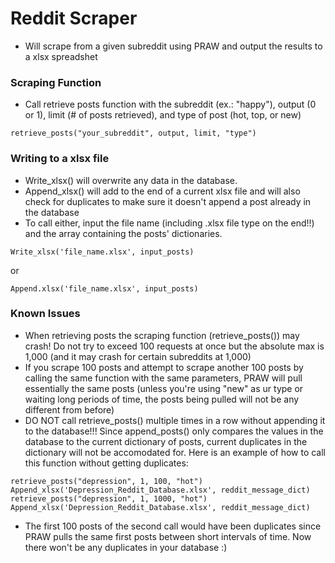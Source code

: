 # Reddit Scraper
- Will scrape from a given subreddit using PRAW and output the results to a xlsx spreadshet

### Scraping Function
- Call retrieve posts function with the subreddit (ex.: "happy"), output (0 or 1), limit (# of posts retrieved), and type of post (hot, top, or new)
```
retrieve_posts("your_subreddit", output, limit, "type")
```
### Writing to a xlsx file
- Write_xlsx() will overwrite any data in the database.
- Append_xlsx() will add to the end of a current xlsx file and will also check for duplicates to make sure it doesn't append a post already in the database
- To call either, input the file name (including .xlsx file type on the end!!) and the array containing the posts' dictionaries.

```
Write_xlsx('file_name.xlsx', input_posts)
```
or
```
Append.xlsx('file_name.xlsx', input_posts)
```

### Known Issues
- When retrieving posts the scraping function (retrieve_posts()) may crash! Do not try to exceed 100 requests at once but the absolute max is 1,000 (and it may crash for certain subreddits at 1,000)
- If you scrape 100 posts and attempt to scrape another 100 posts by calling the same function with the same parameters, PRAW will pull essentially the same posts (unless you're using "new" as ur type or waiting long periods of time, the posts being pulled will not be any different from before)
- DO NOT call retrieve_posts() multiple times in a row without appending it to the database!!! Since append_posts() only compares the values in the database to the current dictionary of posts, current duplicates in the dictionary will not be accomodated for. Here is an example of how to call this function without getting duplicates:
```
retrieve_posts("depression", 1, 100, "hot")
Append_xlsx('Depression_Reddit_Database.xlsx', reddit_message_dict)
retrieve_posts("depression", 1, 1000, "hot")
Append_xlsx('Depression_Reddit_Database.xlsx', reddit_message_dict)
```
- The first 100 posts of the second call would have been duplicates since PRAW pulls the same first posts between short intervals of time. Now there won't be any duplicates in your database :)
